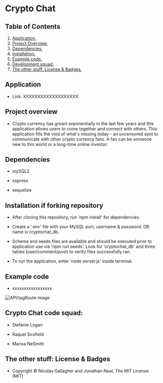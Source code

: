 # Crypto Chat

## Table of Contents
1. [ Application. ](#application)
2. [ Project Overview. ](#overview)
3. [ Dependencies. ](#depend)
4. [ Installation. ](#install)
5. [ Example code. ](#code)
6. [ Development squad. ](#squad)
7. [ The other stuff: License & Badges. ](#streetcred)


<a name="application"></a>
## Application

* Link: XXXXXXXXXXXXXXXXXXX

<a name="overview"></a>
## Project overview

* Crypto currency has grown exponentially in the last few years and this application allows users to come together and connect with others. This application fills the void of what's missing today - an uncensored spot to communicate with other crypto currency fans. A fan can be someone new to this world or a long-time online investor. 

<a name="depend"></a>
## Dependencies

* mySQL2

* express

* sequelize

<a name="install"></a>
## Installation if forking repository

* After cloning this repository, run 'npm install' for dependencies. 

* Create a '.env' file with your MySQL port, username & password. DB name is cryptochat_db.

* Schema and seeds files are available and should be executed prior to application use via 'npm run seeds'. Look for 'cryptochat_db' and three tables (user/comment/post) to verify files successfully ran.

* To run the application, enter 'node server.js' inside terminal. 

<a name="code"></a>
## Example code

* xxxxxxxxxxxxxxxxx

![API/tagRoute image](xxxxxxxxxxxxxxxxxxxxx)

<a name="squad"></a>
## Crypto Chat code squad:

* Stefanie Logan

* Raquel Scofield

* Marisa NeSmith

<a name="streetcred"></a>
## The other stuff: License & Badges

* Copyright © Nicolas Gallagher and Jonathan Neal, The MIT License (MIT)

